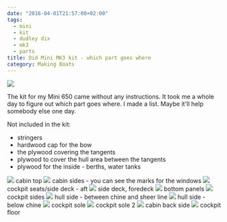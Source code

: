```yaml
---
date: "2016-04-01T21:57:00+02:00"
tags:
  - mini
  - kit
  - dudley dix
  - mk3
  - parts
title: Did Mini MK3 kit - which part goes where
category: Making Boats
---
```


<img src="/assets/photos/kit-6.jpg"/>

The kit for my Mini 650 came without any instructions. It took me a whole day to figure out which part goes where. I made a list. Maybe it'll help somebody else one day.

Not included in the kit:

- stringers
- hardwood cap for the bow
- the plywood covering the tangents
- plywood to cover the hull area between the tangents
- plywood for the inside - berths, water tanks

<img src="/assets/photos/kit-1.jpg"/>
cabin top

<img src="/assets/photos/kit-2.jpg"/>
cabin sides - you can see the marks for the windows

<img src="/assets/photos/kit-4.jpg"/>
cockpit seats/side deck - aft

<img src="/assets/photos/kit-5.jpg"/>
side deck, foredeck

<img src="/assets/photos/kit-6.jpg"/>
bottom panels

<img src="/assets/photos/kit-7.jpg"/>
cockpit sides

<img src="/assets/photos/kit-8.jpg"/>
hull side - between chine and sheer line

<img src="/assets/photos/kit-12.jpg"/>
hull side - below chine

<img src="/assets/photos/kit-10.jpg"/>
cockpit sole

<img src="/assets/photos/kit-9.jpg"/>
cockpit sole 2

<img src="/assets/photos/kit-11.jpg"/>
cabin back side

<img src="/assets/photos/kit-13.jpg"/>
cockpit floor
